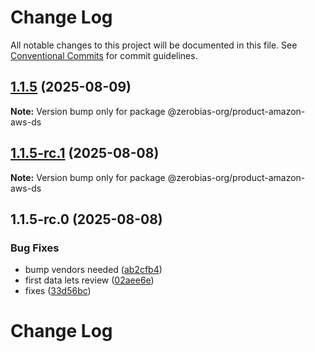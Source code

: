 # Change Log

All notable changes to this project will be documented in this file.
See [Conventional Commits](https://conventionalcommits.org) for commit guidelines.

## [1.1.5](https://github.com/zerobias-org/product/compare/@zerobias-org/product-amazon-aws-ds@1.1.5-rc.1...@zerobias-org/product-amazon-aws-ds@1.1.5) (2025-08-09)

**Note:** Version bump only for package @zerobias-org/product-amazon-aws-ds





## [1.1.5-rc.1](https://github.com/zerobias-org/product/compare/@zerobias-org/product-amazon-aws-ds@1.1.5-rc.0...@zerobias-org/product-amazon-aws-ds@1.1.5-rc.1) (2025-08-08)

**Note:** Version bump only for package @zerobias-org/product-amazon-aws-ds





## 1.1.5-rc.0 (2025-08-08)


### Bug Fixes

* bump vendors needed ([ab2cfb4](https://github.com/zerobias-org/product/commit/ab2cfb4a9cf2e3008e08b068f98011fec096c932))
* first data lets review ([02aee6e](https://github.com/zerobias-org/product/commit/02aee6e8c4f11675de7c63a00f4c8254a67a4dd7))
* fixes ([33d56bc](https://github.com/zerobias-org/product/commit/33d56bcaedf3fa5e3939a33c0fb57eda53539d05))





# Change Log
